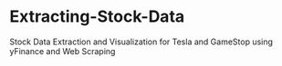 # Extracting-Stock-Data
Stock Data Extraction and Visualization for Tesla and GameStop using yFinance and Web Scraping
